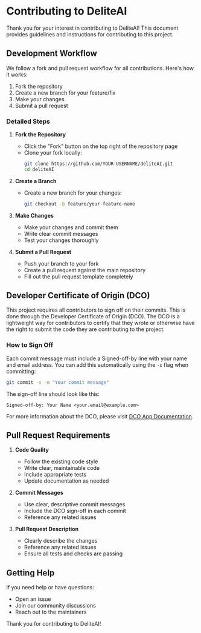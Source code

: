 # Contributing to DeliteAI

Thank you for your interest in contributing to DeliteAI! This document provides guidelines and instructions for contributing to this project.

## Development Workflow

We follow a fork and pull request workflow for all contributions. Here's how it works:

1. Fork the repository
2. Create a new branch for your feature/fix
3. Make your changes
4. Submit a pull request

### Detailed Steps

1. **Fork the Repository**
   - Click the "Fork" button on the top right of the repository page
   - Clone your fork locally:
     ```bash
     git clone https://github.com/YOUR-USERNAME/deliteAI.git
     cd deliteAI
     ```

2. **Create a Branch**
   - Create a new branch for your changes:
     ```bash
     git checkout -b feature/your-feature-name
     ```

3. **Make Changes**
   - Make your changes and commit them
   - Write clear commit messages
   - Test your changes thoroughly

4. **Submit a Pull Request**
   - Push your branch to your fork
   - Create a pull request against the main repository
   - Fill out the pull request template completely

## Developer Certificate of Origin (DCO)

This project requires all contributors to sign off on their commits. This is done through the Developer Certificate of Origin (DCO). The DCO is a lightweight way for contributors to certify that they wrote or otherwise have the right to submit the code they are contributing to the project.

### How to Sign Off

Each commit message must include a Signed-off-by line with your name and email address. You can add this automatically using the `-s` flag when committing:

```bash
git commit -s -m "Your commit message"
```

The sign-off line should look like this:
```
Signed-off-by: Your Name <your.email@example.com>
```

For more information about the DCO, please visit [DCO App Documentation](https://github.com/dcoapp/app#how-it-works).

## Pull Request Requirements

1. **Code Quality**
   - Follow the existing code style
   - Write clear, maintainable code
   - Include appropriate tests
   - Update documentation as needed

2. **Commit Messages**
   - Use clear, descriptive commit messages
   - Include the DCO sign-off in each commit
   - Reference any related issues

3. **Pull Request Description**
   - Clearly describe the changes
   - Reference any related issues
   - Ensure all tests and checks are passing

## Getting Help

If you need help or have questions:
- Open an issue
- Join our community discussions
- Reach out to the maintainers

Thank you for contributing to DeliteAI!